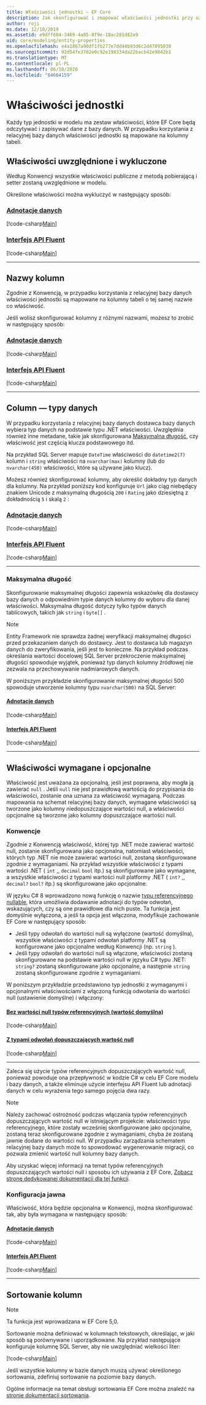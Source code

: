 ```yaml
---
title: Właściwości jednostki — EF Core
description: Jak skonfigurować i zmapować właściwości jednostki przy użyciu Entity Framework Core
author: roji
ms.date: 12/10/2019
ms.assetid: e9dff604-3469-4a05-8f9e-18ac281d82a9
uid: core/modeling/entity-properties
ms.openlocfilehash: e4a1867a90df1fb277e7dd44b93d6c2d47895030
ms.sourcegitcommit: 92d54fe3702e0c92e198334da22bacb42e9842b1
ms.translationtype: MT
ms.contentlocale: pl-PL
ms.lasthandoff: 06/10/2020
ms.locfileid: "84664159"
---
```

# <a name="entity-properties"></a>Właściwości jednostki

Każdy typ jednostki w modelu ma zestaw właściwości, które EF Core będą odczytywać i zapisywać dane z bazy danych. W przypadku korzystania z relacyjnej bazy danych właściwości jednostki są mapowane na kolumny tabeli.

## <a name="included-and-excluded-properties"></a>Właściwości uwzględnione i wykluczone

Według Konwencji wszystkie właściwości publiczne z metodą pobierającą i setter zostaną uwzględnione w modelu.

Określone właściwości można wykluczyć w następujący sposób:

### <a name="data-annotations"></a>[Adnotacje danych](#tab/data-annotations)

[!code-csharp[Main](../../../samples/core/Modeling/DataAnnotations/IgnoreProperty.cs?name=IgnoreProperty&highlight=6)]

### <a name="fluent-api"></a>[Interfejs API Fluent](#tab/fluent-api)

[!code-csharp[Main](../../../samples/core/Modeling/FluentAPI/IgnoreProperty.cs?name=IgnoreProperty&highlight=3,4)]

***

## <a name="column-names"></a>Nazwy kolumn

Zgodnie z Konwencją, w przypadku korzystania z relacyjnej bazy danych właściwości jednostki są mapowane na kolumny tabeli o tej samej nazwie co właściwość.

Jeśli wolisz skonfigurować kolumny z różnymi nazwami, możesz to zrobić w następujący sposób:

### <a name="data-annotations"></a>[Adnotacje danych](#tab/data-annotations)

[!code-csharp[Main](../../../samples/core/Modeling/DataAnnotations/ColumnName.cs?Name=ColumnName&highlight=3)]

### <a name="fluent-api"></a>[Interfejs API Fluent](#tab/fluent-api)

[!code-csharp[Main](../../../samples/core/Modeling/FluentAPI/ColumnName.cs?Name=ColumnName&highlight=3-5)]

***

## <a name="column-data-types"></a>Column — typy danych

W przypadku korzystania z relacyjnej bazy danych dostawca bazy danych wybiera typ danych na podstawie typu .NET właściwości. Uwzględnia również inne metadane, takie jak skonfigurowana [Maksymalna długość](#maximum-length), czy właściwość jest częścią klucza podstawowego itd.

Na przykład SQL Server mapuje `DateTime` właściwości do `datetime2(7)` kolumn i `string` właściwości na `nvarchar(max)` kolumny (lub do `nvarchar(450)` właściwości, które są używane jako klucz).

Możesz również skonfigurować kolumny, aby określić dokładny typ danych dla kolumny. Na przykład poniższy kod konfiguruje `Url` jako ciąg niebędący znakiem Unicode z maksymalną długością `200` i `Rating` jako dziesiętną z dokładnością `5` i skalą `2` :

### <a name="data-annotations"></a>[Adnotacje danych](#tab/data-annotations)

[!code-csharp[Main](../../../samples/core/Modeling/DataAnnotations/ColumnDataType.cs?name=ColumnDataType&highlight=4,6)]

### <a name="fluent-api"></a>[Interfejs API Fluent](#tab/fluent-api)

[!code-csharp[Main](../../../samples/core/Modeling/FluentAPI/ColumnDataType.cs?name=ColumnDataType&highlight=5-6)]

***

### <a name="maximum-length"></a>Maksymalna długość

Skonfigurowanie maksymalnej długości zapewnia wskazówkę dla dostawcy bazy danych o odpowiednim typie danych kolumny do wyboru dla danej właściwości. Maksymalna długość dotyczy tylko typów danych tablicowych, takich jak `string` i `byte[]` .

> [!NOTE]
> Entity Framework nie sprawdza żadnej weryfikacji maksymalnej długości przed przekazaniem danych do dostawcy. Jest to dostawca lub magazyn danych do zweryfikowania, jeśli jest to konieczne. Na przykład podczas określania wartości docelowej SQL Server przekroczenie maksymalnej długości spowoduje wyjątek, ponieważ typ danych kolumny źródłowej nie zezwala na przechowywanie nadmiarowych danych.

W poniższym przykładzie skonfigurowanie maksymalnej długości 500 spowoduje utworzenie kolumny typu `nvarchar(500)` na SQL Server:

#### <a name="data-annotations"></a>[Adnotacje danych](#tab/data-annotations)

[!code-csharp[Main](../../../samples/core/Modeling/DataAnnotations/MaxLength.cs?name=MaxLength&highlight=4)]

#### <a name="fluent-api"></a>[Interfejs API Fluent](#tab/fluent-api)

[!code-csharp[Main](../../../samples/core/Modeling/FluentAPI/MaxLength.cs?name=MaxLength&highlight=3-5)]

***

## <a name="required-and-optional-properties"></a>Właściwości wymagane i opcjonalne

Właściwość jest uważana za opcjonalną, jeśli jest poprawna, aby mogła ją zawierać `null` . Jeśli `null` nie jest prawidłową wartością do przypisania do właściwości, zostanie ona uznana za właściwość wymaganą. Podczas mapowania na schemat relacyjnej bazy danych, wymagane właściwości są tworzone jako kolumny niedopuszczające wartości null, a właściwości opcjonalne są tworzone jako kolumny dopuszczające wartości null.

### <a name="conventions"></a>Konwencje

Zgodnie z Konwencją właściwość, której typ .NET może zawierać wartość null, zostanie skonfigurowana jako opcjonalna, natomiast właściwości, których typ .NET nie może zawierać wartości null, zostaną skonfigurowane zgodnie z wymaganiami. Na przykład wszystkie właściwości z typami wartości .NET ( `int` ,, `decimal` `bool` itp.) są skonfigurowane jako wymagane, a wszystkie właściwości z typami wartości null platformy .NET ( `int?` ,, `decimal?` `bool?` itp.) są skonfigurowane jako opcjonalne.

W języku C# 8 wprowadzono nową funkcję o nazwie [typu referencyjnego nullable](/dotnet/csharp/tutorials/nullable-reference-types), która umożliwia dodawanie adnotacji do typów odwołań, wskazujących, czy są one prawidłowe dla nich puste. Ta funkcja jest domyślnie wyłączona, a jeśli ta opcja jest włączona, modyfikuje zachowanie EF Core w następujący sposób:

* Jeśli typy odwołań do wartości null są wyłączone (wartość domyślna), wszystkie właściwości z typami odwołań platformy .NET są konfigurowane jako opcjonalne według Konwencji (np. `string` ).
* Jeśli typy odwołań do wartości null są włączone, właściwości zostaną skonfigurowane na podstawie wartości null w języku C# typu .NET: `string?` zostaną skonfigurowane jako opcjonalne, a następnie `string` zostaną skonfigurowane zgodnie z wymaganiami.

W poniższym przykładzie przedstawiono typ jednostki z wymaganymi i opcjonalnymi właściwościami z włączoną funkcją odwołania do wartości null (ustawienie domyślne) i włączony:

#### <a name="without-nullable-reference-types-default"></a>[Bez wartości null typów referencyjnych (wartość domyślna)](#tab/without-nrt)

[!code-csharp[Main](../../../samples/core/Miscellaneous/NullableReferenceTypes/CustomerWithoutNullableReferenceTypes.cs?name=Customer&highlight=4-8)]

#### <a name="with-nullable-reference-types"></a>[Z typami odwołań dopuszczających wartość null](#tab/with-nrt)

[!code-csharp[Main](../../../samples/core/Miscellaneous/NullableReferenceTypes/Customer.cs?name=Customer&highlight=4-6)]

***

Zaleca się użycie typów referencyjnych dopuszczających wartość null, ponieważ powoduje ona przepływność w kodzie C# w celu EF Core modelu i bazy danych, a także eliminuje użycie interfejsu API Fluent lub adnotacji danych w celu wyrażenia tego samego pojęcia dwa razy.

> [!NOTE]
> Należy zachować ostrożność podczas włączania typów referencyjnych dopuszczających wartość null w istniejącym projekcie: właściwości typu referencyjnego, które zostały wcześniej skonfigurowane jako opcjonalne, zostaną teraz skonfigurowane zgodnie z wymaganiami, chyba że zostaną jawnie dodane do wartości null. W przypadku zarządzania schematem relacyjnej bazy danych może to spowodować wygenerowanie migracji, co pozwala zmienić wartość null kolumny bazy danych.

Aby uzyskać więcej informacji na temat typów referencyjnych dopuszczających wartości null i sposobu ich używania z EF Core, [Zobacz stronę dedykowanej dokumentacji dla tej funkcji](xref:core/miscellaneous/nullable-reference-types).

### <a name="explicit-configuration"></a>Konfiguracja jawna

Właściwość, która będzie opcjonalna w Konwencji, można skonfigurować tak, aby była wymagana w następujący sposób:

#### <a name="data-annotations"></a>[Adnotacje danych](#tab/data-annotations)

[!code-csharp[Main](../../../samples/core/Modeling/DataAnnotations/Required.cs?name=Required&highlight=4)]

#### <a name="fluent-api"></a>[Interfejs API Fluent](#tab/fluent-api)

[!code-csharp[Main](../../../samples/core/Modeling/FluentAPI/Required.cs?name=Required&highlight=3-5)]

***

## <a name="column-collations"></a>Sortowanie kolumn

> [!NOTE]
> Ta funkcja jest wprowadzana w EF Core 5,0.

Sortowanie można definiować w kolumnach tekstowych, określając, w jaki sposób są porównywane i uporządkowane. Na przykład następujące konfiguruje kolumnę SQL Server, aby nie uwzględniać wielkości liter:

[!code-csharp[Main](../../../samples/core/Miscellaneous/Collations/Program.cs?range=42-43)]

Jeśli wszystkie kolumny w bazie danych muszą używać określonego sortowania, zdefiniuj sortowanie na poziomie bazy danych.

Ogólne informacje na temat obsługi sortowania EF Core można znaleźć na [stronie dokumentacji sortowania](xref:core/miscellaneous/collations-and-case-sensitivity.md).